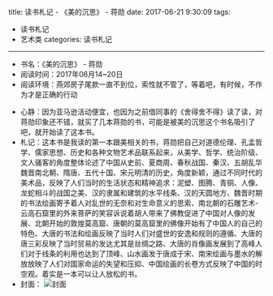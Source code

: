 title: 读书札记 - 《美的沉思》 - 蒋勋
date: 2017-06-21 9:30:09
tags: 
- 读书札记
- 艺术类
categories: 读书札记

----------
* 书名：《美的沉思》 - 蒋勋
* 阅读时间：2017年06月14~20日
* 阅读环境：燕郊房子尾款一直不到位，索性就不管了，等着吧，有时候，不作为才是正确的行动
<!-- more -->
* 心静：因为亚马逊活动便宜，也因为之前借同事的《舍得舍不得》读了读，对蒋勋印象还不错，就买了几本蒋勋的书，可能是被美的沉思这个书名吸引了吧，就开始读了这本书。
* 札记：这本书是我读的第一本跟美相关的书，蒋勋把自己对道德伦理、孔孟哲学、儒家思想、历史和各种文物艺术品联系起来，从美学、哲学、统治阶级、文人骚客的角度整体论述了中国从史前、夏商周、春秋战国、秦汉、五胡乱华魏晋南北朝、隋唐、五代十国、宋元明清的历史，角度新颖，通过不同时代的美术品，反映了人们当时的生活状态和精神追求：泥塑、图腾、青铜、人像、龙蛇相斗的战国之美、汉的隶属和建筑的水平线条、汉的天圆地方、魏晋时期的书法绘画寄予着人对乱世的无奈和对生命意义的思索、南北朝的石雕艺术-云高石窟里的外来菩萨的笑容诉说着胡人带来了佛教促进了中国对人像的发展、北朝开始的敦煌莫高窟、唐朝的莫高窟里的佛像开始有了中国人的自己的特色、大唐的书法和绘画反映了当时人们对盛世的安逸和规则的遵循、大唐的唐三彩反映了当时贸易的发达尤其是丝绸之路、大唐的肖像画发展到了高峰人们对于线条的利用也达到了顶峰、山水画发于唐成于宋、南宋绘画与墨水的解放放映了人们对国家命运的失望和压抑、中国绘画的长卷方式反映了中国的时空观。着实是一本可以让人放松的书。
* 封面： 
![封面](/images/book4.png)
